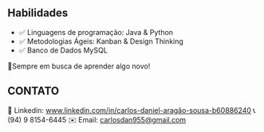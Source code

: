 ## Habilidades

- ✅ Linguagens de programação: Java & Python
- ✅ Metodologias Ágeis: Kanban & Design Thinking
- ✅ Banco de Dados MySQL

📘Sempre em busca de aprender algo novo!



## CONTATO  

🔗 Linkedin: www.linkedin.com/in/carlos-daniel-aragão-sousa-b60886240
📞 (94) 9 8154-6445
✉️ Email: carlosdan955@gmail.com
